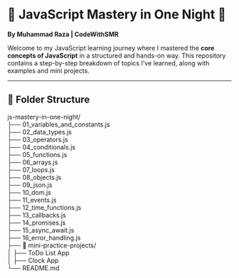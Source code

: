 # 🧠 JavaScript Mastery in One Night 🚀  
**By Muhammad Raza | CodeWithSMR**

Welcome to my JavaScript learning journey where I mastered the **core concepts of JavaScript** in a structured and hands-on way. This repository contains a step-by-step breakdown of topics I’ve learned, along with examples and mini projects.

---

## 📁 Folder Structure

js-mastery-in-one-night/ <br/>
├── 01_variables_and_constants.js <br/>
├── 02_data_types.js <br/>
├── 03_operators.js <br/>
├── 04_conditionals.js <br/>
├── 05_functions.js <br/>
├── 06_arrays.js <br/>
├── 07_loops.js <br/>
├── 08_objects.js <br/>
├── 09_json.js <br/>
├── 10_dom.js <br/>
├── 11_events.js <br/>
├── 12_time_functions.js <br/>
├── 13_callbacks.js <br/>
├── 14_promises.js <br/>
├── 15_async_await.js <br/>
├── 16_error_handling.js <br/>
├── 📁 mini-practice-projects/ <br/>
│ ├── ToDo List App <br/>
│ ├── Clock App <br/>
└── README.md <br/>
